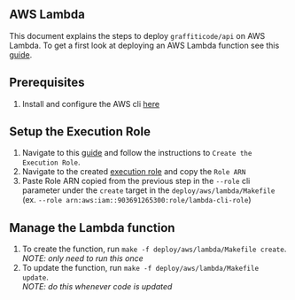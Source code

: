 AWS Lambda
---
This document explains the steps to deploy `graffiticode/api` on AWS Lambda. To
get a first look at deploying an AWS Lambda function see this
[guide](https://docs.aws.amazon.com/lambda/latest/dg/with-userapp.html).

## Prerequisites
1. Install and configure the AWS cli [here](https://docs.aws.amazon.com/cli/latest/userguide/cli-chap-install.html)

## Setup the Execution Role
1. Navigate to this [guide](https://docs.aws.amazon.com/lambda/latest/dg/with-userapp.html)
and follow the instructions to `Create the Execution Role`.
1. Navigate to the created [execution role](https://console.aws.amazon.com/iam/home#/roles/lambda-cli-role)
and copy the `Role ARN`
1. Paste Role ARN copied from the previous step in the `--role` cli parameter
under the `create` target in the `deploy/aws/lambda/Makefile`
(ex. `--role arn:aws:iam::903691265300:role/lambda-cli-role`)

## Manage the Lambda function
1. To create the function, run `make -f deploy/aws/lambda/Makefile create`. <br />
   _NOTE: only need to run this once_
1. To update the function, run `make -f deploy/aws/lambda/Makefile update`. <br />
   _NOTE: do this whenever code is updated_
